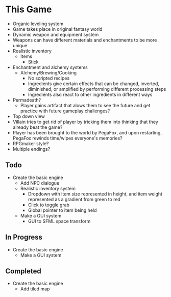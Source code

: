 
# This Game

- Organic leveling system
- Game takes place in original fantasy world
- Dynamic weapon and equipment system
- Weapons can have different materials and enchantments to be more unique
- Realistic inventory
  - Items
    - Stick
- Enchantment and alchemy systems
  - Alchemy/Brewing/Cooking
    - No scripted recipes
    - Ingredients give certain effects that can be changed, inverted, diminished, or amplified by performing different processing steps
    - Ingredients also react to other ingredients in different ways
- Permadeath?
  - Player gains artifact that alows them to see the future and get practice with future gameplay challenges?
- Top down view
- Villain tries to get rid of player by tricking them into thinking that they already beat the game?
- Player has been brought to the world by PegaFox, and upon restarting, PegaFox rewinds time/wipes everyone's memories?
- RPGmaker style?
- Multiple endings?

## Todo

- Create the basic engine
  - Add NPC dialogue
  - Realistic inventory system
    - Dropdown with item size represented in height, and item weight represented as a gradient from green to red
    - Click to toggle grab
    - Global pointer to item being held
  - Make a GUI system
    - GUI to SFML space transform

## In Progress
- Create the basic engine
  - Make a GUI system

## Completed

- Create the basic engine
  - Add tiled map
